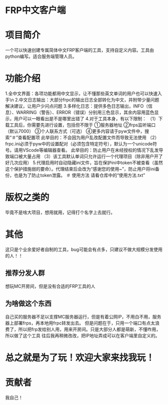 # FRP中文客户端
# 项目简介
一个可以快速创建专属简体中文FRP客户端的工具，支持自定义内容。工具由python编写。适合服务端管理人员。
# 功能介绍
1.全中文界面：各项功能都用中文显示，让不懂那些英文单词的用户也可以快速入手\n
2.中文日志输出：大部分frpc的输出日志全部转化为中文，并附带少量问题解决建议，让用户少问点问题
3.多样化日志：提供多色日志输出，INFO（信息）、WARRING（警告）、ERROR（错误）分别用三色显示，其余内容用蓝色显示，用户可以一眼看出是不是哪里出错了
4.对于工具本身，有以下限制：
（1）下载工具后，你需要先进行设置，包括但不限于
①服务器地址
②frps监听端口（默认7000）
③个人联系方式（可选）
④更多内容请于pyw文件中，搜索“＃”查看配置项
此举目的：不会因为用户乱改配置文件而导致无法使用
（2）frpc.ini必须于pyw中的设置配对（必须包含特定符号），默认为一个unicode符号。请用VScode等编辑器查看。
此举目的：防止用户在未经授权的情况下乱发导致端口被大量占用
（3）该工具默认单词只允许运行一个代理项目（除非用户开了好几次应用）
5.代理启用时自动隐藏ini文件，旨在保护ini中token不被查看（虽然这个保护措施弱的要命）。代理结束后会改为“感谢您的使用~”，防止用户将ini备份，也是为了防止token泄露。
＃ 使用方法
请看仓库中的“使用方法.txt”
# 版权之类的
毕竟不是啥大项目，想用就用，记得打个名字上去就行。
# 其他
这只是个业余爱好者自制的工具，bug可能会有点多，只建议不做大规模分发使用的人！！
## 推荐分发人群
想玩MC开房间，但是没有合适的FRP工具的人
## 为啥做这个东西
自己买的服务器不足以支撑MC服务器运行，但是有着公网IP，不用白不用，服务器上部署frps，再本地用frpc转发出去。
但是问题在于，只用一个端口有点太浪费了，所以把frp发给别人用，用来开房间。只是大部分人都是萌新，不懂咋用，所以做了这个工具
往后我再稍微改改，把IP地址弄成可以在客户端里自定义的。
# 总之就是为了玩！欢迎大家来找我玩！
# 贡献者
我自己！
